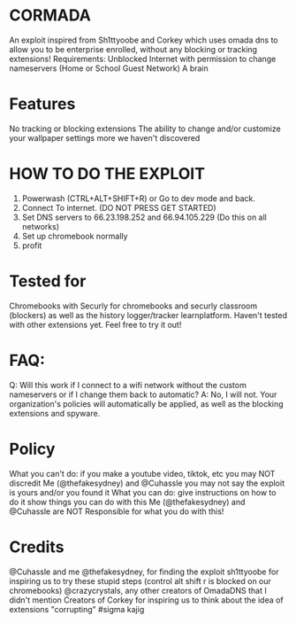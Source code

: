 # CORMADA
An exploit inspired from Sh1ttyoobe and Corkey which uses omada dns to allow you to be enterprise enrolled, without any blocking or tracking extensions!
Requirements:
Unblocked Internet with permission to change nameservers (Home or School Guest Network)
A brain
# Features
No tracking or blocking extensions
The ability to change and/or customize your wallpaper settings
more we haven't discovered
# HOW TO DO THE EXPLOIT
1. Powerwash (CTRL+ALT+SHIFT+R) or Go to dev mode and back.
2. Connect To internet. (DO NOT PRESS GET STARTED)
3. Set DNS servers to 66.23.198.252 and 66.94.105.229 (Do this on all networks)
4. Set up chromebook normally
5. profit

# Tested for 
Chromebooks with Securly for chromebooks and securly classroom (blockers) as well as the history logger/tracker learnplatform.
Haven't tested with other extensions yet. Feel free to try it out!
# FAQ:
Q: Will this work if I connect to a wifi network without the custom nameservers or if I change them back to automatic?
A: No, I will not. Your organization's policies will automatically be applied, as well as the blocking extensions and spyware. 
# Policy
What you can't do:
if you make a youtube video, tiktok, etc you may NOT discredit Me (@thefakesydney) and @Cuhassle
you may not say the exploit is yours and/or you found it
What you can do:
give instructions on how to do it
show things you can do with this
Me (@thefakesydney) and @Cuhassle are NOT Responsible for what you do with this!
# Credits
@Cuhassle and me @thefakesydney, for finding the exploit
sh1ttyoobe for inspiring us to try these stupid steps (control alt shift r is blocked on our chromebooks)
@crazycrystals, any other creators of OmadaDNS that I didn't mention
Creators of Corkey for inspiring us to think about the idea of extensions "corrupting"
#sigma kajig
